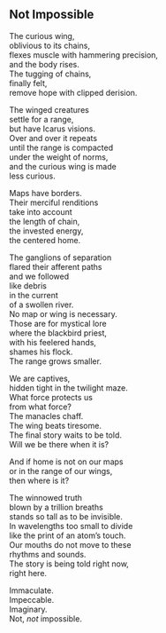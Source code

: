 Not Impossible  
--------------  

The curious wing,  
oblivious to its chains,  
flexes muscle with hammering precision,  
and the body rises.  
The tugging of chains,  
finally felt,  
remove hope with clipped derision.  

The winged creatures  
settle for a range,  
but have Icarus visions.  
Over and over it repeats  
until the range is compacted  
under the weight of norms,  
and the curious wing is made  
less curious.  

Maps have borders.  
Their merciful renditions  
take into account  
the length of chain,  
the invested energy,  
the centered home.  

The ganglions of separation  
flared their afferent paths  
and we followed  
like debris  
in the current  
of a swollen river.  
No map or wing is necessary.  
Those are for mystical lore  
where the blackbird priest,  
with his feelered hands,  
shames his flock.  
The range grows smaller.  

We are captives,  
hidden tight in the twilight maze.  
What force protects us  
from what force?  
The manacles chaff.  
The wing beats tiresome.  
The final story waits to be told.  
Will we be there when it is?  

And if home is not on our maps  
or in the range of our wings,  
then where is it?  

The winnowed truth  
blown by a trillion breaths  
stands so tall as to be invisible.  
In wavelengths too small to divide  
like the print of an atom’s touch.  
Our mouths do not move to these  
rhythms and sounds.  
The story is being told right now,  
right here.  

Immaculate.  
Impeccable.  
Imaginary.  
Not, *not* impossible.  